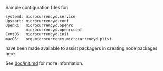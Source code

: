 Sample configuration files for:
```
systemd: microcurrencyd.service
Upstart: microcurrencyd.conf
OpenRC:  microcurrencyd.openrc
         microcurrencyd.openrcconf
CentOS:  microcurrencyd.init
macOS:   org.microcurrency.microcurrencyd.plist
```
have been made available to assist packagers in creating node packages here.

See [doc/init.md](../../doc/init.md) for more information.
